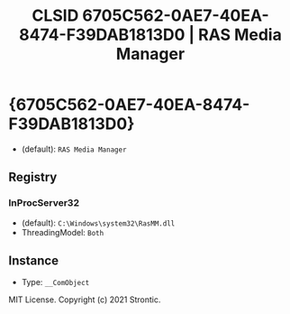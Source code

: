 ﻿---
title: "CLSID 6705C562-0AE7-40EA-8474-F39DAB1813D0 | RAS Media Manager"
excerpt: What is COM-Object CLSID 6705C562-0AE7-40EA-8474-F39DAB1813D0?
---

# {6705C562-0AE7-40EA-8474-F39DAB1813D0}

* (default): `RAS Media Manager`

## Registry


### InProcServer32

* (default): `C:\Windows\system32\RasMM.dll`
* ThreadingModel: `Both`

## Instance

* Type: `__ComObject`

MIT License. Copyright (c) 2021 Strontic.


